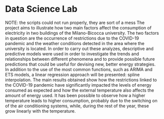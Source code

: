 # Data Science Lab
NOTE: the scripts could not run properly, they are sort of a mess
The project aims to illustrate how two main factors affect the consumption of electricity in two buildings of the Milano-Bicocca university. The two factors in question are the occurrence of restrictions due to the COVID-19 pandemic and the weather conditions detected in the area where the university is located. In order to carry out these analyzes, descriptive and predictive models were used in order to investigate the trends and relationships between different phenomena and to provide possible future predictions that could be useful for devising new, better energy strategies. In addition to the use of the most common functions, such as ARIMA and ETS models, a linear regression approach will be presented: spline interpolation. The main results obtained show how the restrictions linked to the COVID-19 pandemic have significantly impacted the levels of energy consumed as expected and how the external temperature also affects the amount of energy used. It has been possible to observe how a higher temperature leads to higher consumption, probably due to the switching on of the air conditioning systems, while, during the rest of the year, these grow linearly with the temperature.
